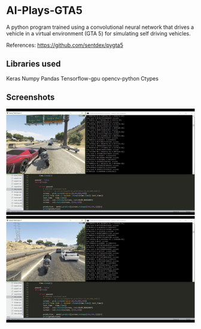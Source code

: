 # AI-Plays-GTA5
A python program trained using a convolutional neural network that drives a vehicle in a virtual environment (GTA 5) for simulating self driving vehicles.

References: https://github.com/sentdex/pygta5

## Libraries used
Keras 
Numpy 
Pandas
Tensorflow-gpu
opencv-python
Ctypes 

## Screenshots
![alt text](screenshots/Screenshot1.PNG "")
![alt text](screenshots/Screenshot2.PNG "")



